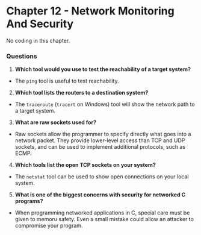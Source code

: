 # Chapter 12 - Network Monitoring And Security

No coding in this chapter.

### Questions

1. **Which tool would you use to test the reachability of a target system?**
* The `ping` tool is useful to test reachability.

2. **Which tool lists the routers to a destination system?**
* The `traceroute` (`tracert` on Windows) tool will show the network path to a target system.

3. **What are raw sockets used for?**
* Raw sockets allow the programmer to specify directly what goes into a network packet. They provide lower-level access than TCP and UDP sockets, and can be used to implement additional protocols, such as ECMP.

4. **Which tools list the open TCP sockets on your system?**
* The `netstat` tool can be used to show open connections on your local system.

5. **What is one of the biggest concerns with security for networked C programs?**
* When programming networked applications in C, special care must be given to memoru safety. Even a small mistake could allow an attacker to compromise your program.
